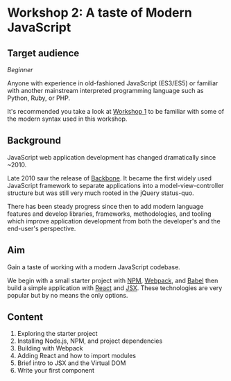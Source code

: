# Workshop 2: A taste of Modern JavaScript

## Target audience

_Beginner_

Anyone with experience in old-fashioned JavaScript (ES3/ES5) or familiar with another mainstream interpreted programming language such as Python, Ruby, or PHP.

It's recommended you take a look at [Workshop 1](../1/overview.md) to be familiar with some of the modern syntax used in this workshop.

## Background

JavaScript web application development has changed dramatically since ~2010.

Late 2010 saw the release of [Backbone](http://backbonejs.org/). It became the first widely used JavaScript framework to separate applications into a model-view-controller structure but was still very much rooted in the jQuery status-quo.

There has been steady progress since then to add modern language features and develop libraries, frameworks, methodologies, and tooling which improve application development from both the developer's and the end-user's perspective.

## Aim

Gain a taste of working with a modern JavaScript codebase.

We begin with a small starter project with [NPM](https://docs.npmjs.com/), [Webpack](https://webpack.github.io/), and [Babel](https://babeljs.io/) then build a simple application with [React](https://facebook.github.io/react/) and [JSX](https://facebook.github.io/jsx/).
These technologies are very popular but by no means the only options.

## Content

1. Exploring the starter project
1. Installing Node.js, NPM, and project dependencies
1. Building with Webpack
1. Adding React and how to import modules
1. Brief intro to JSX and the Virtual DOM
1. Write your first component
